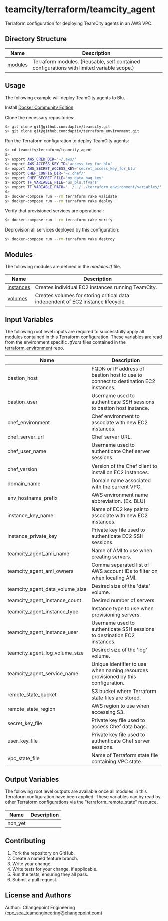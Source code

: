 # teamcity/terraform/teamcity_agent

Terraform configuration for deploying TeamCity agents in an AWS VPC.

## Directory Structure

| Name | Description |
|------|-------------|
| [modules](modules) | Terraform modules.  (Reusable, self contained configurations with limited variable scope.) |

## Usage

The following example will deploy TeamCity agents to Blu.

Install [Docker Community Edition](https://store.docker.com/search?offering=community&type=edition).

Clone the necessary repositories:

```bash
$> git clone git@github.com:daptiv/teamcity.git
$> git clone git@github.com:daptiv/terraform_environment.git
```

Run the Terraform configuration to deploy TeamCity agents:

```bash
$> cd teamcity/terraform/teamcity_agent
$>
$> export AWS_CRED_DIR='~/.aws/'
$> export AWS_ACCESS_KEY_ID='access_key_for_blu'
$> export AWS_SECRET_ACCESS_KEY='secret_access_key_for_blu'
$> export CHEF_CONFIG_DIR='~/.chef/'
$> export CHEF_SECRET_FILE='my_data_bag_key'
$> export TF_VARIABLE_FILE='us_blu.tfvars'
$> export TF_VARIABLE_PATH='../../../terraform_environment/variables/'
$>
$> docker-compose run --rm terraform rake validate
$> docker-compose run --rm terraform rake deploy
```

Verify that provisioned services are operational:

```bash
$> docker-compose run --rm terraform rake verify
```

Deprovision all services deployed by this configuration:

```bash
$> docker-compose run --rm terraform rake destroy
```

## Modules

The following modules are defined in the *modules.tf* file.

| Name | Description |
|------|-------------|
| [instances](modules/instances) | Creates individual EC2 instances running TeamCity. |
| [volumes](modules/volumes) | Creates volumes for storing critical data independent of EC2 instance lifecycle. |

## Input Variables

The following root level inputs are required to successfully apply all modules contained in this Terraform configuration.  These variables are read from the environment specific *.tfvars* files contained in the [terraform_environment](https://github.com/daptiv/terraform_environment) repo.

| Name | Description |
|------|-------------|
| bastion_host | FQDN or IP address of bastion host to use to connect to destination EC2 instances. |
| bastion_user | Username used to authenticate SSH sessions to bastion host instance. |
| chef_environment | Chef environment to associate with new EC2 instances. |
| chef_server_url | Chef server URL. |
| chef_user_name | Username used to authenticate Chef server sessions. |
| chef_version | Version of the Chef client to install on EC2 instances. |
| domain_name | Domain name associated with the current VPC. |
| env_hostname_prefix | AWS environment name abbreviation. (Ex. BLU) |
| instance_key_name | Name of EC2 key pair to associate with new EC2 instances. |
| instance_private_key | Private key file used to authenticate EC2 SSH sessions. |
| teamcity_agent_ami_name | Name of AMI to use when creating servers. |
| teamcity_agent_ami_owners | Comma separated list of AWS account IDs to filter on when locating AMI. |
| teamcity_agent_data_volume_size | Desired size of the 'data' volume. |
| teamcity_agent_instance_count | Desired number of servers. |
| teamcity_agent_instance_type | Instance type to use when provisioning servers. |
| teamcity_agent_instance_user | Username used to authenticate SSH sessions to destination EC2 instances. |
| teamcity_agent_log_volume_size | Desired size of the 'log' volume. |
| teamcity_agent_service_name | Unique identifier to use when naming resources provisioned by this configuration. |
| remote_state_bucket | S3 bucket where Terraform state files are stored. |
| remote_state_region | AWS region to use when accessing S3. |
| secret_key_file | Private key file used to access Chef data bags. |
| user_key_file | Private key file used to authenticate Chef server sessions. |
| vpc_state_file | Name of Terraform state file containing VPC state. |

## Output Variables

The following root level outputs are available once all modules in this Terraform configuration have been applied.  These variables can by read by other Terraform configurations via the "terraform_remote_state" resource.

| Name | Description |
|------|-------------|
| non_yet |  |

## Contributing

1. Fork the repository on GitHub.
2. Create a named feature branch.
3. Write your change.
4. Write tests for your change, if applicable.
5. Run the tests, ensuring they all pass.
6. Submit a pull request.

## License and Authors

Author:: Changepoint Engineering (cpc_sea_teamengineering@changepoint.com)
